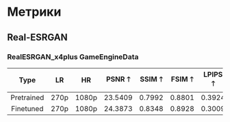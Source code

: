 # Метрики

## Real-ESRGAN

### RealESRGAN_x4plus GameEngineData

|    Type    |  LR  |  HR   | PSNR 🡑 | SSIM 🡑 | FSIM 🡑 | LPIPS 🡑 | HaarPSI 🡑 |
|:----------:|:----:|:-----:|:-------:|:-------:|:-------:|:--------:|:----------:|
| Pretrained | 270p | 1080p | 23.5409 | 0.7992  | 0.8801  |  0.3924  |   0.5158   |
| Finetuned  | 270p | 1080p | 24.3873 | 0.8348  | 0.8928  |  0.3009  |   0.5625   |
